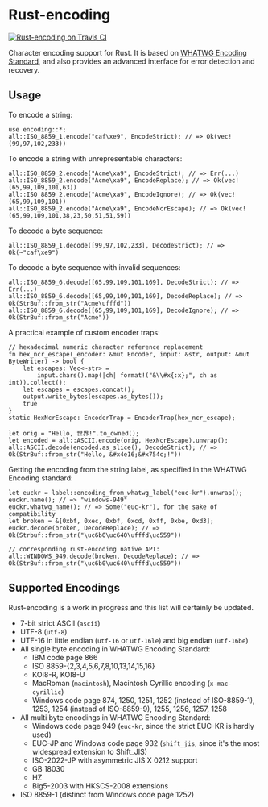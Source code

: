 Rust-encoding
=============

[![Rust-encoding on Travis CI][travis-image]][travis]

[travis-image]: https://travis-ci.org/lifthrasiir/rust-encoding.png
[travis]: https://travis-ci.org/lifthrasiir/rust-encoding

Character encoding support for Rust.
It is based on [WHATWG Encoding Standard](http://encoding.spec.whatwg.org/),
and also provides an advanced interface for error detection and recovery.

Usage
-----

To encode a string:

~~~~ {.rust}
use encoding::*;
all::ISO_8859_1.encode("caf\xe9", EncodeStrict); // => Ok(vec!(99,97,102,233))
~~~~

To encode a string with unrepresentable characters:

~~~~ {.rust}
all::ISO_8859_2.encode("Acme\xa9", EncodeStrict); // => Err(...)
all::ISO_8859_2.encode("Acme\xa9", EncodeReplace); // => Ok(vec!(65,99,109,101,63))
all::ISO_8859_2.encode("Acme\xa9", EncodeIgnore); // => Ok(vec!(65,99,109,101))
all::ISO_8859_2.encode("Acme\xa9", EncodeNcrEscape); // => Ok(vec!(65,99,109,101,38,23,50,51,51,59))
~~~~

To decode a byte sequence:

~~~~ {.rust}
all::ISO_8859_1.decode([99,97,102,233], DecodeStrict); // => Ok(~"caf\xe9")
~~~~

To decode a byte sequence with invalid sequences:

~~~~ {.rust}
all::ISO_8859_6.decode([65,99,109,101,169], DecodeStrict); // => Err(...)
all::ISO_8859_6.decode([65,99,109,101,169], DecodeReplace); // => Ok(StrBuf::from_str("Acme\ufffd"))
all::ISO_8859_6.decode([65,99,109,101,169], DecodeIgnore); // => Ok(StrBuf::from_str("Acme"))
~~~~

A practical example of custom encoder traps:

~~~~ {.rust}
// hexadecimal numeric character reference replacement
fn hex_ncr_escape(_encoder: &mut Encoder, input: &str, output: &mut ByteWriter) -> bool {
    let escapes: Vec<~str> =
        input.chars().map(|ch| format!("&\\#x{:x};", ch as int)).collect();
    let escapes = escapes.concat();
    output.write_bytes(escapes.as_bytes());
    true
}
static HexNcrEscape: EncoderTrap = EncoderTrap(hex_ncr_escape);

let orig = "Hello, 世界!".to_owned();
let encoded = all::ASCII.encode(orig, HexNcrEscape).unwrap();
all::ASCII.decode(encoded.as_slice(), DecodeStrict); // => Ok(StrBuf::from_str("Hello, &#x4e16;&#x754c;!"))
~~~~

Getting the encoding from the string label,
as specified in the WHATWG Encoding standard:

~~~~ {.rust}
let euckr = label::encoding_from_whatwg_label("euc-kr").unwrap();
euckr.name(); // => "windows-949"
euckr.whatwg_name(); // => Some("euc-kr"), for the sake of compatibility
let broken = &[0xbf, 0xec, 0xbf, 0xcd, 0xff, 0xbe, 0xd3];
euckr.decode(broken, DecodeReplace); // => Ok(Strbuf::from_str("\uc6b0\uc640\ufffd\uc559"))

// corresponding rust-encoding native API:
all::WINDOWS_949.decode(broken, DecodeReplace); // => Ok(StrBuf::from_str("\uc6b0\uc640\ufffd\uc559"))
~~~~

Supported Encodings
-------------------

Rust-encoding is a work in progress and this list will certainly be updated.

* 7-bit strict ASCII (`ascii`)
* UTF-8 (`utf-8`)
* UTF-16 in little endian (`utf-16` or `utf-16le`) and big endian (`utf-16be`)
* All single byte encoding in WHATWG Encoding Standard:
    * IBM code page 866
    * ISO 8859-{2,3,4,5,6,7,8,10,13,14,15,16}
    * KOI8-R, KOI8-U
    * MacRoman (`macintosh`), Macintosh Cyrillic encoding (`x-mac-cyrillic`)
    * Windows code page 874, 1250, 1251, 1252 (instead of ISO-8859-1), 1253,
      1254 (instead of ISO-8859-9), 1255, 1256, 1257, 1258
* All multi byte encodings in WHATWG Encoding Standard:
    * Windows code page 949 (`euc-kr`, since the strict EUC-KR is hardly used)
    * EUC-JP and Windows code page 932 (`shift_jis`,
      since it's the most widespread extension to Shift_JIS)
    * ISO-2022-JP with asymmetric JIS X 0212 support
    * GB 18030
    * HZ
    * Big5-2003 with HKSCS-2008 extensions
* ISO 8859-1 (distinct from Windows code page 1252)

